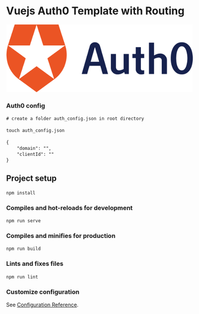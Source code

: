 # Vuejs Auth0 Template with Routing

![Auth0](./src/assets/auth0.png)

### Auth0 config
```
# create a folder auth_config.json in root directory

touch auth_config.json

{
    "domain": "",
    "clientId": ""
}
```

## Project setup
```
npm install
```

### Compiles and hot-reloads for development
```
npm run serve
```

### Compiles and minifies for production
```
npm run build
```

### Lints and fixes files
```
npm run lint
```

### Customize configuration
See [Configuration Reference](https://cli.vuejs.org/config/).
